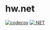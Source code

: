 # hw.net
[![codecov](https://codecov.io/gh/razrez/hw.net/branch/2k-249/graph/badge.svg?token=KEBCKR82AQ)](https://codecov.io/gh/razrez/hw.net)
[![.NET](https://github.com/razrez/hw.net/actions/workflows/dotnet.yml/badge.svg?branch=2k-249)](https://github.com/razrez/hw.net/actions/workflows/dotnet.yml)
